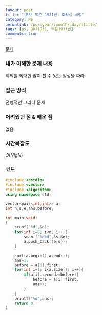 ```yaml
---
layout: post
title: "[PS] 백준 1931번: 회의실 배정"
category: PS
permalink: /ps/:year/:month/:day/:title/
tags: [ps, BOJ1931, 백준1931번]
comments: true
---
```


[문제](https://www.acmicpc.net/problem/1931)

### 내가 이해한 문제 내용

회의를 최대한 많이 할 수 있는 일정을 짜라

### 접근 방식

전형적인 그리디 문제

### 어려웠던 점 & 배운 점

없음

### 시간복잡도

$O(NlgN)$

### 코드

```c++
#include <cstdio>
#include <vector>
#include <algorithm>
using namespace std;

vector<pair<int,int>> a;
int n,s,e,ans,before;

int main(void)
{
    scanf("%d",&n);
    for(int i=0; i<n; i++){
        scanf("%d%d",&s,&e);
        a.push_back({e,s});
    }

    sort(a.begin(),a.end());
    ans=1;
    before = a[0].first;
    for(int i=1; i<a.size(); i++){
        if(a[i].second>=before){
            before = a[i].first;
            ans++;
        }
    }
    printf("%d",ans);
    return 0;
}
```

